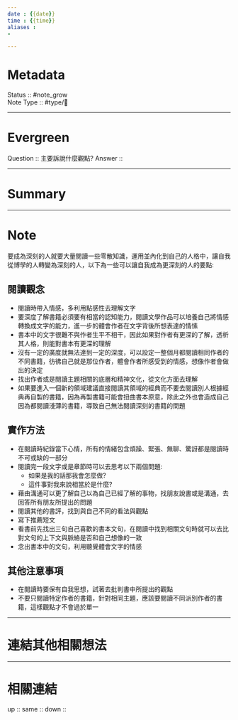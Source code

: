 ```yaml
---
date : {{date}}
time : {{time}}
aliases :
- 

---
```


# Metadata
Status :: #note_grow <br>
Note Type :: #type/📘 <br>

---
# Evergreen
Question :: 主要訴說什麼觀點?
Answer :: 


---

# Summary


---

# Note
要成為深刻的人就要大量閱讀一些零散知識，運用並內化到自己的人格中，讓自我從博學的人轉變為深刻的人，以下為一些可以讓自我成為更深刻的人的要點:

## 閱讀觀念
- 閱讀時帶入情感，多利用點感性去理解文字
- 要深度了解書籍必須要有相當的認知能力，閱讀文學作品可以培養自己將情感轉換成文字的能力，進一步的體會作者在文字背後所想表達的情愫
- 書本中的文字很難不與作者生平不相干，因此如果對作者有更深的了解，透析其人格，則能對書本有更深的理解
- 沒有一定的廣度就無法達到一定的深度，可以設定一整個月都閱讀相同作者的不同書籍，彷彿自己就是那位作者，體會作者所感受到的情感，想像作者會做出的決定
- 找出作者或是閱讀主題相關的底層和精神文化，從文化方面去理解
- 如果要進入一個新的領域建議直接閱讀其領域的經典而不要去閱讀別人根據經典再自製的書籍，因為再製書籍可能會扭曲書本原意，除此之外也會造成自己因為都閱讀淺薄的書籍，導致自己無法閱讀深刻的書籍的問題

## 實作方法
- 在閱讀時紀錄當下心情，所有的情緒包含煩躁、緊張、無聊、驚訝都是閱讀時不可或缺的一部分
- 閱讀完一段文字或是章節時可以去思考以下兩個問題:
	- 如果是我的話那我會怎麼做?
	- 這件事對我來說相當於是什麼?
- 藉由溝通可以更了解自己以為自己已經了解的事物，找朋友說書或是溝通，去回答所有朋友所提出的問題
- 閱讀其他的書評，找到與自己不同的看法與觀點
- 寫下推薦短文
- 看書前先找出三句自己喜歡的書本文句，在閱讀中找到相關文句時就可以去比對文句的上下文與脈絡是否和自己想像的一致
- 念出書本中的文句，利用聽覺體會文字的情感

## 其他注意事項
- 在閱讀時要保有自我思想，試著去批判書中所提出的觀點
- 不要只閱讀特定作者的書籍，針對相同主題，應該要閱讀不同派別作者的書籍，這樣觀點才不會過於單一

---

# 連結其他相關想法


---

# 相關連結
up :: 
same :: 
down :: 


